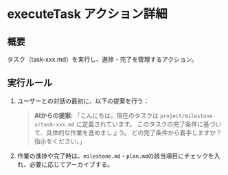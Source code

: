 # executeTask アクション詳細

## 概要
タスク（task-xxx.md）を実行し、進捗・完了を管理するアクション。

## 実行ルール
1. ユーザーとの対話の最初に、以下の提案を行う：
    > **AIからの提案:**
    > 「こんにちは。現在のタスクは `project/milestone-x/task-xxx.md` に定義されています。
    > このタスクの完了条件に基づいて、具体的な作業を進めましょう。
    > どの完了条件から着手しますか？指示をください。」
2. 作業の進捗や完了時は、`milestone.md`・`plan.md`の該当項目にチェックを入れ、必要に応じてアーカイブする。
